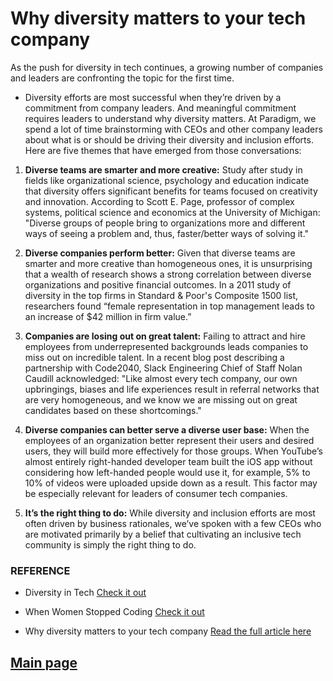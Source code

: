 
# Why diversity matters to your tech company

As the push for diversity in tech continues, a growing number of companies and leaders are confronting the topic for the first time.

- Diversity efforts are most successful when they’re driven by a commitment from company leaders. And meaningful commitment requires leaders to understand why diversity matters. At Paradigm, we spend a lot of time brainstorming with CEOs and other company leaders about what is or should be driving their diversity and inclusion efforts. Here are five themes that have emerged from those conversations: 

1. **Diverse teams are smarter and more creative:**
Study after study in fields like organizational science, psychology and education indicate that diversity offers significant benefits for teams focused on creativity and innovation. According to Scott E. Page, professor of complex systems, political science and economics at the University of Michigan: "Diverse groups of people bring to organizations more and different ways of seeing a problem and, thus, faster/better ways of solving it."

2. **Diverse companies perform better:**
Given that diverse teams are smarter and more creative than homogeneous ones, it is unsurprising that a wealth of research shows a strong correlation between diverse organizations and positive financial outcomes. In a 2011 study of diversity in the top firms in Standard & Poor's Composite 1500 list, researchers found “female representation in top management leads to an increase of $42 million in firm value.”

3. **Companies are losing out on great talent:**
Failing to attract and hire employees from underrepresented backgrounds leads companies to miss out on incredible talent. In a recent blog post describing a partnership with Code2040, Slack Engineering Chief of Staff Nolan Caudill acknowledged: "Like almost every tech company, our own upbringings, biases and life experiences result in referral networks that are very homogeneous, and we know we are missing out on great candidates based on these shortcomings."

4. **Diverse companies can better serve a diverse user base:**
When the employees of an organization better represent their users and desired users, they will build more effectively for those groups. When YouTube’s almost entirely right-handed developer team built the iOS app without considering how left-handed people would use it, for example, 5% to 10% of videos were uploaded upside down as a result. This factor may be especially relevant for leaders of consumer tech companies.

5. **It’s the right thing to do:**
While diversity and inclusion efforts are most often driven by business rationales, we’ve spoken with a few CEOs who are motivated primarily by a belief that cultivating an inclusive tech community is simply the right thing to do.

### REFERENCE

- Diversity in Tech [Check it out](https://informationisbeautiful.net/visualizations/diversity-in-tech/)

- When Women Stopped Coding [Check it out](https://www.npr.org/sections/money/2014/10/21/357629765/when-women-stopped-coding)

- Why diversity matters to your tech company [Read the full article here](https://www.usatoday.com/story/tech/columnist/2015/07/21/why-diversity-matters-your-tech-company/30419871/)

## [Main page](https://amjadmesmar.github.io/reading-notes/)
